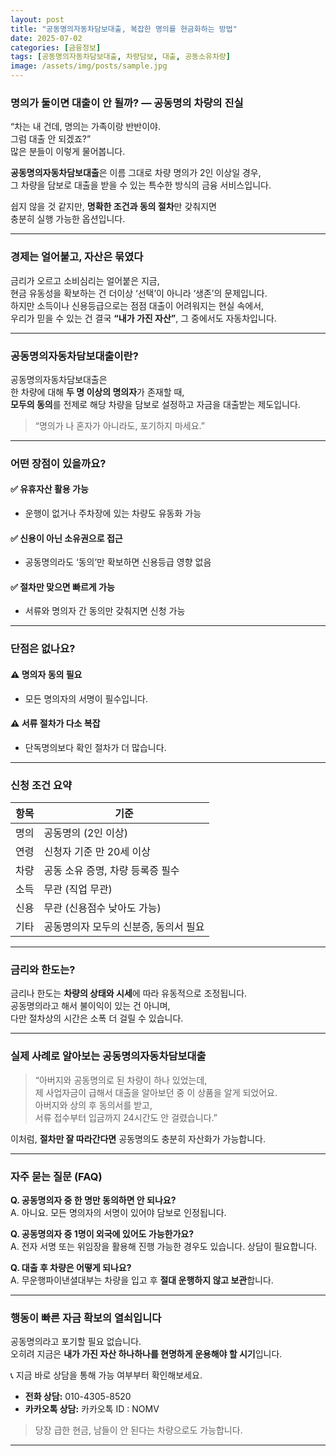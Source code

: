 ```yaml
---
layout: post
title: "공동명의자동차담보대출, 복잡한 명의를 현금화하는 방법"
date: 2025-07-02
categories: [금융정보]
tags: [공동명의자동차담보대출, 차량담보, 대출, 공동소유차량]
image: /assets/img/posts/sample.jpg
---
```


### 명의가 둘이면 대출이 안 될까? — 공동명의 차량의 진실

“차는 내 건데, 명의는 가족이랑 반반이야.  
그럼 대출 안 되겠죠?”  
많은 분들이 이렇게 물어봅니다.

**공동명의자동차담보대출**은 이름 그대로 차량 명의가 2인 이상일 경우,  
그 차량을 담보로 대출을 받을 수 있는 특수한 방식의 금융 서비스입니다.  

쉽지 않을 것 같지만, **명확한 조건과 동의 절차**만 갖춰지면  
충분히 실행 가능한 옵션입니다.

---

### 경제는 얼어붙고, 자산은 묶였다

금리가 오르고 소비심리는 얼어붙은 지금,  
현금 유동성을 확보하는 건 더이상 ‘선택’이 아니라 ‘생존’의 문제입니다.  
하지만 소득이나 신용등급으로는 점점 대출이 어려워지는 현실 속에서,  
우리가 믿을 수 있는 건 결국 **“내가 가진 자산”**, 그 중에서도 자동차입니다.

---

### 공동명의자동차담보대출이란?

공동명의자동차담보대출은  
한 차량에 대해 **두 명 이상의 명의자**가 존재할 때,  
**모두의 동의**를 전제로 해당 차량을 담보로 설정하고 자금을 대출받는 제도입니다.

> “명의가 나 혼자가 아니라도, 포기하지 마세요.”

---

### 어떤 장점이 있을까요?

#### ✅ 유휴자산 활용 가능
- 운행이 없거나 주차장에 있는 차량도 유동화 가능

#### ✅ 신용이 아닌 소유권으로 접근
- 공동명의라도 ‘동의’만 확보하면 신용등급 영향 없음

#### ✅ 절차만 맞으면 빠르게 가능
- 서류와 명의자 간 동의만 갖춰지면 신청 가능

---

### 단점은 없나요?

#### ⚠️ 명의자 동의 필요
- 모든 명의자의 서명이 필수입니다.

#### ⚠️ 서류 절차가 다소 복잡
- 단독명의보다 확인 절차가 더 많습니다.

---

### 신청 조건 요약

| 항목 | 기준 |
|------|------|
| 명의 | 공동명의 (2인 이상) |
| 연령 | 신청자 기준 만 20세 이상 |
| 차량 | 공동 소유 증명, 차량 등록증 필수 |
| 소득 | 무관 (직업 무관) |
| 신용 | 무관 (신용점수 낮아도 가능) |
| 기타 | 공동명의자 모두의 신분증, 동의서 필요 |

---

### 금리와 한도는?

금리나 한도는 **차량의 상태와 시세**에 따라 유동적으로 조정됩니다.  
공동명의라고 해서 불이익이 있는 건 아니며,  
다만 절차상의 시간은 소폭 더 걸릴 수 있습니다.

---

### 실제 사례로 알아보는 공동명의자동차담보대출

> “아버지와 공동명의로 된 차량이 하나 있었는데,  
> 제 사업자금이 급해서 대출을 알아보던 중 이 상품을 알게 되었어요.  
> 아버지와 상의 후 동의서를 받고,  
> 서류 접수부터 입금까지 24시간도 안 걸렸습니다.”

이처럼, **절차만 잘 따라간다면** 공동명의도 충분히 자산화가 가능합니다.

---

### 자주 묻는 질문 (FAQ)

**Q. 공동명의자 중 한 명만 동의하면 안 되나요?**  
A. 아니요. 모든 명의자의 서명이 있어야 담보로 인정됩니다.

**Q. 공동명의자 중 1명이 외국에 있어도 가능한가요?**  
A. 전자 서명 또는 위임장을 활용해 진행 가능한 경우도 있습니다. 상담이 필요합니다.

**Q. 대출 후 차량은 어떻게 되나요?**  
A. 무운행파이낸셜대부는 차량을 입고 후 **절대 운행하지 않고 보관**합니다.

---

### 행동이 빠른 자금 확보의 열쇠입니다

공동명의라고 포기할 필요 없습니다.  
오히려 지금은 **내가 가진 자산 하나하나를 현명하게 운용해야 할 시기**입니다.

📞 지금 바로 상담을 통해 가능 여부부터 확인해보세요.

- **전화 상담:** 010-4305-8520  
- **카카오톡 상담:** 카카오톡 ID : NOMV

> 당장 급한 현금, 남들이 안 된다는 차량으로도 가능합니다.

---
